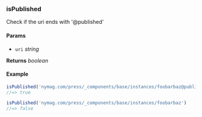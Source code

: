 ### isPublished

Check if the uri ends with '@published'

#### Params

* `uri` _string_

**Returns** _boolean_

#### Example

```js
isPublished('nymag.com/press/_components/base/instances/foobarbaz@published')
//=> true

isPublished('nymag.com/press/_components/base/instances/foobarbaz')
//=> false

```
